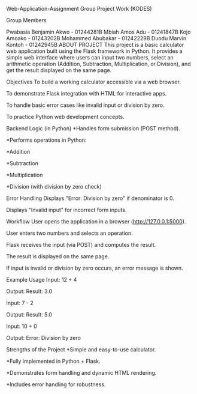Web-Application-Assignment
Group Project Work (KODES)

Group Members

Pwabasia Benjamin Akwo - 01244281B
Mbiah Amos Adu - 01241847B
Kojo Amoako - 01243202B
Mohammed Abubakar - 01242229B
Duodu Marvin Kontoh - 01242945B
ABOUT PROJECT
This project is a basic calculator web application built using the Flask framework in Python. It provides a simple web interface where users can input two numbers, select an arithmetic operation (Addition, Subtraction, Multiplication, or Division), and get the result displayed on the same page.

Objectives
To build a working calculator accessible via a web browser.

To demonstrate Flask integration with HTML for interactive apps.

To handle basic error cases like invalid input or division by zero.

To practice Python web development concepts.

Backend Logic (in Python)
*Handles form submission (POST method).

*Performs operations in Python:

*Addition

*Subtraction

*Multiplication

*Division (with division by zero check)

Error Handling
Displays "Error: Division by zero" if denominator is 0.

Displays "Invalid input" for incorrect form inputs.

Workflow
User opens the application in a browser (http://127.0.0.1:5000).

User enters two numbers and selects an operation.

Flask receives the input (via POST) and computes the result.

The result is displayed on the same page.

If input is invalid or division by zero occurs, an error message is shown.

Example Usage
Input: 12 ÷ 4

Output: Result: 3.0

Input: 7 - 2

Output: Result: 5.0

Input: 10 ÷ 0

Output: Error: Division by zero

Strengths of the Project
*Simple and easy-to-use calculator.

*Fully implemented in Python + Flask.

*Demonstrates form handling and dynamic HTML rendering.

*Includes error handling for robustness.